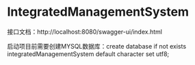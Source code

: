 # IntegratedManagementSystem


接口文档：http://localhost:8080/swagger-ui/index.html

启动项目前需要创建MYSQL数据库：create database if not exists integratedManagementSystem default character set utf8;
